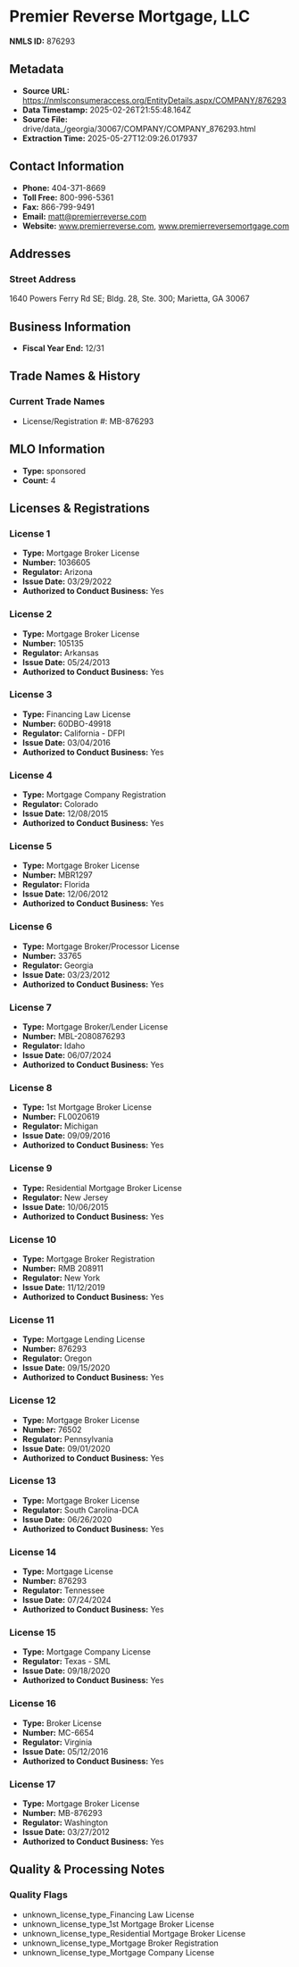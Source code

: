 # Premier Reverse Mortgage, LLC

**NMLS ID:** 876293

## Metadata
- **Source URL:** https://nmlsconsumeraccess.org/EntityDetails.aspx/COMPANY/876293
- **Data Timestamp:** 2025-02-26T21:55:48.164Z
- **Source File:** drive/data_/georgia/30067/COMPANY/COMPANY_876293.html
- **Extraction Time:** 2025-05-27T12:09:26.017937

## Contact Information
- **Phone:** 404-371-8669
- **Toll Free:** 800-996-5361
- **Fax:** 866-799-9491
- **Email:** matt@premierreverse.com
- **Website:** www.premierreverse.com, www.premierreversemortgage.com

## Addresses
### Street Address
1640 Powers Ferry Rd SE; Bldg. 28, Ste. 300; Marietta, GA 30067

## Business Information
- **Fiscal Year End:** 12/31

## Trade Names & History
### Current Trade Names
- License/Registration #: MB-876293

## MLO Information
- **Type:** sponsored
- **Count:** 4

## Licenses & Registrations

### License 1
- **Type:** Mortgage Broker License
- **Number:** 1036605
- **Regulator:** Arizona
- **Issue Date:** 03/29/2022
- **Authorized to Conduct Business:** Yes

### License 2
- **Type:** Mortgage Broker License
- **Number:** 105135
- **Regulator:** Arkansas
- **Issue Date:** 05/24/2013
- **Authorized to Conduct Business:** Yes

### License 3
- **Type:** Financing Law License
- **Number:** 60DBO-49918
- **Regulator:** California - DFPI
- **Issue Date:** 03/04/2016
- **Authorized to Conduct Business:** Yes

### License 4
- **Type:** Mortgage Company Registration
- **Regulator:** Colorado
- **Issue Date:** 12/08/2015
- **Authorized to Conduct Business:** Yes

### License 5
- **Type:** Mortgage Broker License
- **Number:** MBR1297
- **Regulator:** Florida
- **Issue Date:** 12/06/2012
- **Authorized to Conduct Business:** Yes

### License 6
- **Type:** Mortgage Broker/Processor License
- **Number:** 33765
- **Regulator:** Georgia
- **Issue Date:** 03/23/2012
- **Authorized to Conduct Business:** Yes

### License 7
- **Type:** Mortgage Broker/Lender License
- **Number:** MBL-2080876293
- **Regulator:** Idaho
- **Issue Date:** 06/07/2024
- **Authorized to Conduct Business:** Yes

### License 8
- **Type:** 1st Mortgage Broker License
- **Number:** FL0020619
- **Regulator:** Michigan
- **Issue Date:** 09/09/2016
- **Authorized to Conduct Business:** Yes

### License 9
- **Type:** Residential Mortgage Broker License
- **Regulator:** New Jersey
- **Issue Date:** 10/06/2015
- **Authorized to Conduct Business:** Yes

### License 10
- **Type:** Mortgage Broker Registration
- **Number:** RMB 208911
- **Regulator:** New York
- **Issue Date:** 11/12/2019
- **Authorized to Conduct Business:** Yes

### License 11
- **Type:** Mortgage Lending License
- **Number:** 876293
- **Regulator:** Oregon
- **Issue Date:** 09/15/2020
- **Authorized to Conduct Business:** Yes

### License 12
- **Type:** Mortgage Broker License
- **Number:** 76502
- **Regulator:** Pennsylvania
- **Issue Date:** 09/01/2020
- **Authorized to Conduct Business:** Yes

### License 13
- **Type:** Mortgage Broker License
- **Regulator:** South Carolina-DCA
- **Issue Date:** 06/26/2020
- **Authorized to Conduct Business:** Yes

### License 14
- **Type:** Mortgage License
- **Number:** 876293
- **Regulator:** Tennessee
- **Issue Date:** 07/24/2024
- **Authorized to Conduct Business:** Yes

### License 15
- **Type:** Mortgage Company License
- **Regulator:** Texas - SML
- **Issue Date:** 09/18/2020
- **Authorized to Conduct Business:** Yes

### License 16
- **Type:** Broker License
- **Number:** MC-6654
- **Regulator:** Virginia
- **Issue Date:** 05/12/2016
- **Authorized to Conduct Business:** Yes

### License 17
- **Type:** Mortgage Broker License
- **Number:** MB-876293
- **Regulator:** Washington
- **Issue Date:** 03/27/2012
- **Authorized to Conduct Business:** Yes

## Quality & Processing Notes
### Quality Flags
- unknown_license_type_Financing Law License
- unknown_license_type_1st Mortgage Broker License
- unknown_license_type_Residential Mortgage Broker License
- unknown_license_type_Mortgage Broker Registration
- unknown_license_type_Mortgage Company License
